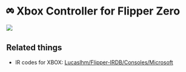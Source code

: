 # <img src="./xbox_controller.png" height="20px" /> Xbox Controller for Flipper Zero

<img src="https://i.imgur.com/kfxmusm.png" height="256px" />


## Related things

 - IR codes for XBOX: [Lucaslhm/Flipper-IRDB/Consoles/Microsoft](https://github.com/Lucaslhm/Flipper-IRDB/tree/main/Consoles/Microsoft)
